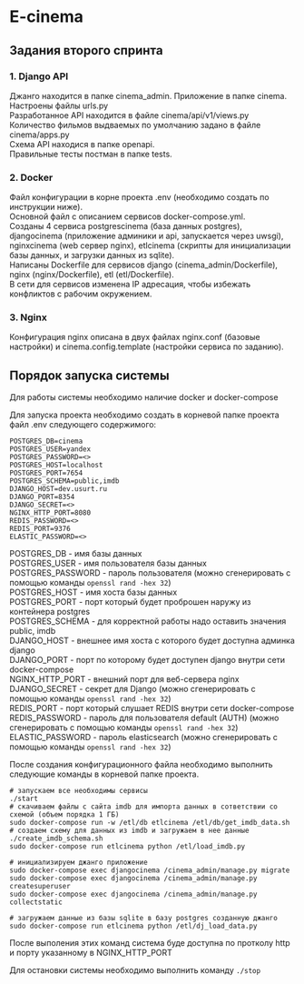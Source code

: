 # E-cinema
## Задания второго спринта
### 1. Django API
Джанго находится в папке cinema_admin. Приложение в папке cinema.  
Настроены файлы urls.py  
Разработанное API находится в файле cinema/api/v1/views.py
Количество фильмов выдваемых по умолчанию задано в файле cinema/apps.py  
Схема API находися в папке openapi.  
Правильные тесты постман в папке tests.  

### 2. Docker
Файл конфигурации в корне проекта .env (необходимо создать по инструкции ниже).  
Основной файл c описанием сервисов docker-compose.yml.  
Созданы 4 сервиса postgrescinema (база данных postgres), djangocinema (приложение админики и api, запускается через uwsgi), nginxcinema (web сервер nginx), etlcinema (скрипты для инициализации базы данных, и загрузки данных из sqlite).  
Написаны Dockerfile для сервисов django (cinema_admin/Dockerfile), nginx (nginx/Dockerfile), etl (etl/Dockerfile).  
В сети для сервисов изменена IP адресация, чтобы избежать конфликтов с рабочим окружением.  

### 3. Nginx
Конфигурация nginx описана в двух файлах nginx.conf (базовые настройки) и cinema.config.template (настройки сервиса по заданию).  

## Порядок запуска системы
Для работы системы необходимо наличие docker и docker-compose

Для запуска проекта необходимо создать в корневой папке проекта файл .env следующего содержимого:
```shell
POSTGRES_DB=cinema
POSTGRES_USER=yandex
POSTGRES_PASSWORD=<>
POSTGRES_HOST=localhost
POSTGRES_PORT=7654
POSTGRES_SCHEMA=public,imdb
DJANGO_HOST=dev.usurt.ru
DJANGO_PORT=8354
DJANGO_SECRET=<>
NGINX_HTTP_PORT=8080
REDIS_PASSWORD=<>
REDIS_PORT=9376
ELASTIC_PASSWORD=<>
```

POSTGRES_DB - имя базы данных  
POSTGRES_USER - имя пользователя базы данных  
POSTGRES_PASSWORD - пароль пользователя (можно сгенерировать с помощью команды ```openssl rand -hex 32```)  
POSTGRES_HOST - имя хоста базы данных  
POSTGRES_PORT - порт который будет проброшен наружу из контейнера postgres  
POSTGRES_SCHEMA - для корректной работы надо оставить значения public, imdb  
DJANGO_HOST - внешнее имя хоста с которого будет доступна админка django  
DJANGO_PORT - порт по которому будет доступен django внутри сети docker-compose  
NGINX_HTTP_PORT - внешний порт для веб-сервера nginx  
DJANGO_SECRET - секрет для Django (можно сгенерировать с помощью команды ```openssl rand -hex 32```)  
REDIS_PORT - порт который слушает REDIS внутри сети docker-compose
REDIS_PASSWORD - пароль для пользователя default (AUTH) (можно сгенерировать с помощью команды ```openssl rand -hex 32```)  
ELASTIC_PASSWORD - пароль elasticsearch (можно сгенерировать с помощью команды ```openssl rand -hex 32```)  
  
После создания конфигурационного файла необходимо выполнить следующие команды в корневой папке проекта.
```shell
# запускаем все необходимы сервисы
./start
# скачиваем файлы с сайта imdb для импорта данных в сответствии со схемой (объем порядка 1 ГБ)
sudo docker-compose run -w /etl/db etlcinema /etl/db/get_imdb_data.sh
# создаем схему для данных из imdb и загружаем в нее данные
./create_imdb_schema.sh
sudo docker-compose run etlcinema python /etl/load_imdb.py

# инициализируем джанго приложение
sudo docker-compose exec djangocinema /cinema_admin/manage.py migrate
sudo docker-compose exec djangocinema /cinema_admin/manage.py createsuperuser
sudo docker-compose exec djangocinema /cinema_admin/manage.py collectstatic

# загружаем данные из базы sqlite в базу postgres созданную джанго
sudo docker-compose run etlcinema python /etl/dj_load_data.py
```

После выполения этих команд система буде доступна по протколу http и порту указанному в NGINX_HTTP_PORT  
  
Для остановки системы необходимо выполнить команду ```./stop```